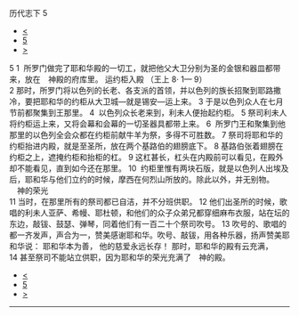 ﻿





 历代志下 5




* [<](bible/2CH04.md)
* [5](bible/2CH.md)
* [>](bible/2CH06.md)



 
5 
1  所罗门做完了耶和华殿的一切工，就把他父大卫分别为圣的金银和器皿都带来，放在　神殿的府库里。 运约柜入殿 （王上
8·
1—
9）  
2 那时，所罗门将以色列的长老、各支派的首领，并以色列的族长招聚到耶路撒冷，要把耶和华的约柜从大卫城—就是锡安—运上来。 
3 于是以色列众人在七月节前都聚集到王那里。 
4  以色列众长老来到，利未人便抬起约柜。 
5 祭司利未人将约柜运上来，又将会幕和会幕的一切圣器具都带上来。 
6  所罗门王和聚集到他那里的以色列全会众都在约柜前献牛羊为祭，多得不可胜数。 
7 祭司将耶和华的约柜抬进内殿，就是至圣所，放在两个基路伯的翅膀底下。 
8 基路伯张着翅膀在约柜之上，遮掩约柜和抬柜的杠。 
9 这杠甚长，杠头在内殿前可以看见，在殿外却不能看见，直到如今还在那里。 
10  约柜里惟有两块石版，就是以色列人出埃及后，耶和华与他们立约的时候，摩西在何烈山所放的。除此以外，并无别物。 　神的荣光  
11 当时，在那里所有的祭司都已自洁，并不分班供职。 
12 他们出圣所的时候，歌唱的利未人亚萨、希幔、耶杜顿，和他们的众子众弟兄都穿细麻布衣服，站在坛的东边，敲钹、鼓瑟、弹琴，同着他们有一百二十个祭司吹号。 
13 吹号的、歌唱的都一齐发声，声合为一，赞美感谢耶和华。吹号、敲钹，用各种乐器，扬声赞美耶和华说： 耶和华本为善， 他的慈爱永远长存！ 那时，耶和华的殿有云充满， 
14 甚至祭司不能站立供职，因为耶和华的荣光充满了　神的殿。 
* [<](bible/2CH04.md)
* [5](bible/2CH.md)
* [>](bible/2CH06.md)





---









